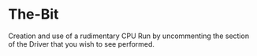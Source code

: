 # The-Bit
Creation and use of a rudimentary CPU
Run by uncommenting the section of the Driver that you wish to see performed.
